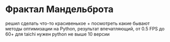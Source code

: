 # Фрактал Мандельброта
решил сделать что-то красивенькое + посмотреть какие бывают методы оптимизации на Python, результат впечатляющий, от 0.5 FPS до 60+
для taichi нужен python не выше 10 версии
